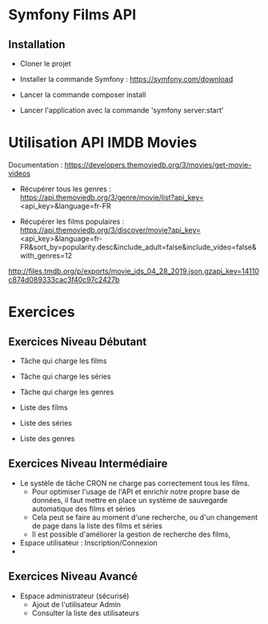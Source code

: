 # Symfony Films API

## Installation

* Cloner le projet

* Installer la commande Symfony : https://symfony.com/download

* Lancer la commande composer install

* Lancer l'application avec la commande 'symfony server:start'


# Utilisation API IMDB Movies

Documentation : https://developers.themoviedb.org/3/movies/get-movie-videos

* Récupérer tous les genres : https://api.themoviedb.org/3/genre/movie/list?api_key=<api_key>&language=fr-FR

* Récupérer les films populaires : https://api.themoviedb.org/3/discover/movie?api_key=<api_key>&language=fr-FR&sort_by=popularity.desc&include_adult=false&include_video=false&with_genres=12


http://files.tmdb.org/p/exports/movie_ids_04_28_2019.json.gzapi_key=14110c874d089333cac3f40c97c2427b

# Exercices

## Exercices Niveau Débutant

* Tâche qui charge les films 
* Tâche qui charge les séries
* Tâche qui charge les genres

* Liste des films
* Liste des séries
* Liste des genres

## Exercices Niveau Intermédiaire

* Le systèle de tâche CRON ne charge pas correctement tous les films.
    * Pour optimiser l'usage de l'API et enrichir notre propre base de données, il faut mettre en place un système de sauvegarde automatique des films et séries
    * Cela peut se faire au moment d'une recherche, ou d'un changement de page dans la liste des films et séries
    * Il est possible d'améliorer la gestion de recherche des films, 
* Espace utilisateur : Inscription/Connexion
* 

## Exercices Niveau Avancé

* Espace administrateur (sécurisé)
    * Ajout de l'utilisateur Admin
    * Consulter la liste des utilisateurs
